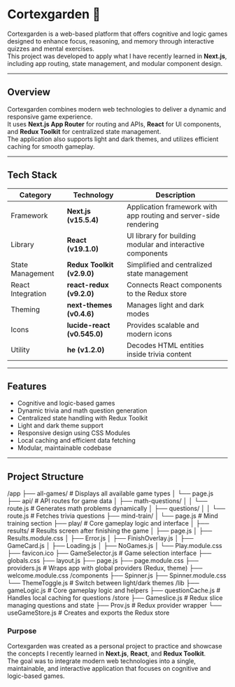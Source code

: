 # Cortexgarden 🌳

Cortexgarden is a web-based platform that offers cognitive and logic games designed to enhance focus, reasoning, and memory through interactive quizzes and mental exercises.  
This project was developed to apply what I have recently learned in **Next.js**, including app routing, state management, and modular component design.

---

## Overview

Cortexgarden combines modern web technologies to deliver a dynamic and responsive game experience.  
It uses **Next.js App Router** for routing and APIs, **React** for UI components, and **Redux Toolkit** for centralized state management.  
The application also supports light and dark themes, and utilizes efficient caching for smooth gameplay.

---

## Tech Stack

| Category | Technology | Description |
|-----------|-------------|-------------|
| Framework | **Next.js (v15.5.4)** | Application framework with app routing and server-side rendering |
| Library | **React (v19.1.0)** | UI library for building modular and interactive components |
| State Management | **Redux Toolkit (v2.9.0)** | Simplified and centralized state management |
| React Integration | **react-redux (v9.2.0)** | Connects React components to the Redux store |
| Theming | **next-themes (v0.4.6)** | Manages light and dark modes |
| Icons | **lucide-react (v0.545.0)** | Provides scalable and modern icons |
| Utility | **he (v1.2.0)** | Decodes HTML entities inside trivia content |

---

## Features

- Cognitive and logic-based games  
- Dynamic trivia and math question generation  
- Centralized state handling with Redux Toolkit  
- Light and dark theme support  
- Responsive design using CSS Modules  
- Local caching and efficient data fetching  
- Modular, maintainable codebase  

---

## Project Structure
/app
├── all-games/             # Displays all available game types
│   └── page.js
├── api/                   # API routes for game data
│   ├── math-questions/
│   │   └── route.js       # Generates math problems dynamically
│   ├── questions/
│   │   └── route.js       # Fetches trivia questions
├── mind-train/
│   └── page.js            # Mind training section
├── play/                  # Core gameplay logic and interface
│   ├── results/           # Results screen after finishing the game
│   ├── page.js
│   ├── Results.module.css
│   ├── Error.js
│   ├── FinishOverlay.js
│   ├── GameCard.js
│   ├── Loading.js
│   ├── NoGames.js
│   └── Play.module.css
├── favicon.ico
├── GameSelector.js        # Game selection interface
├── globals.css
├── layout.js
├── page.js
├── page.module.css
├── providers.js           # Wraps app with global providers (Redux, theme)
├── welcome.module.css
/components
├── Spinner.js
├── Spinner.module.css
└── ThemeToggle.js         # Switch between light/dark themes
/lib
├── gameLogic.js           # Core gameplay logic and helpers
├── questionCache.js       # Handles local caching for questions
/store
├── Gameslice.js           # Redux slice managing questions and state
├── Prov.js                # Redux provider wrapper
└── useGameStore.js        # Creates and exports the Redux store

### Purpose
Cortexgarden was created as a personal project to practice and showcase the concepts I recently learned in **Next.js**, **React**, and **Redux Toolkit**.  
The goal was to integrate modern web technologies into a single, maintainable, and interactive application that focuses on cognitive and logic-based games.
